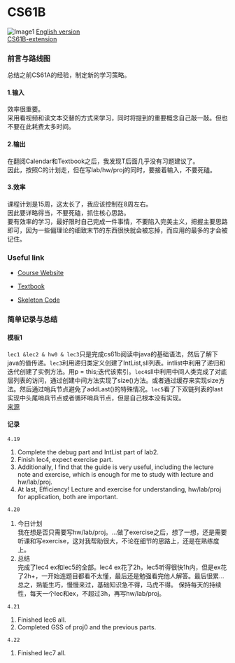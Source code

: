 # CS61B
![Image1](https://github.com/ajwwja777/git_exercise/raw/master/CS61BWebTitle.png)
[English version](README_en.md)  
[CS61B-extension](https://github.com/ajwwja777/CS61B-extension/tree/master)
### 前言与路线图
总结之前CS61A的经验，制定新的学习策略。
#### 1.输入
效率很重要。  
采用看视频和读文本交替的方式来学习，同时将提到的重要概念自己敲一敲。但也不要在此耗费太多时间。
#### 2.输出
在翻阅Calendar和Textbook之后，我发现T后面几乎没有习题建议了。  
因此，按照C的计划走，但在写lab/hw/proj的同时，要接着输入，不要死磕。
#### 3.效率
课程计划是15周，这太长了，我应该控制在8周左右。  
因此要详略得当，不要死磕，抓住核心思路。  
要有效率的学习，最好限时自己完成一件事情，不要陷入完美主义，把握主要思路即可，因为一些偏理论的细致末节的东西很快就会被忘掉，而应用的最多的才会被记住。
### Useful link
* [Course Website](https://sp18.datastructur.es/)  
- [Textbook](https://joshhug.gitbooks.io/hug61b/content/)  
* [Skeleton Code](https://github.com/Berkeley-CS61B/skeleton-sp18)
### 简单记录与总结
#### 模板1
`lec1 &lec2 & hw0 & lec3`只是完成cs61b阅读中java的基础语法，然后了解下java的值传递。`lec3`利用递归类定义创建了IntList,sll列表。intlist中利用了递归和迭代创建了实例方法。用p = this;迭代该索引。`lec4`sll中利用中间人类完成了对底层列表的访问，通过创建中间方法实现了size()方法。或者通过缓存来实现size方法。然后通过哨兵节点避免了addLast()的特殊情况。`lec5`看了下双链列表的last实现中头尾哨兵节点或者循环哨兵节点，但是自己根本没有实现。  
[来源](https://zhuanlan.zhihu.com/p/689818280)
#### 记录
`4.19`  
1. Complete the debug part and IntList part of lab2.  
2. Finish lec4, expect exercise part.  
3. Additionally, I find that the guide is very useful, including the lecture note and exercise, which is enough for me to study with lecture and hw/lab/proj.
4. At last, Efficiency! Lecture and exercise for understanding, hw/lab/proj for application, both are important.

`4.20`  
1. 今日计划  
   我在想是否只需要写hw/lab/proj。...做了exercise之后，想了一想，还是需要听课和写exercise，这对我帮助很大，不论在细节的思路上，还是在熟练度上。
2. 总结  
   完成了lec4 ex和lec5的全部。lec4 ex花了2h，lec5听得很快1h内，但是ex花了2h+，一开始连题目都看不太懂，最后还是勉强看完他人解答。最后很累...  
   总之，熟能生巧，慢慢来过，基础知识急不得，马虎不得。
   保持每天的持续性，每天一个lec和ex，不超过3h，再写hw/lab/proj。

`4.21`  
1. Finished lec6 all.
2. Completed GSS of proj0 and the previous parts.  

`4.22`  
1. Finished lec7 all.  